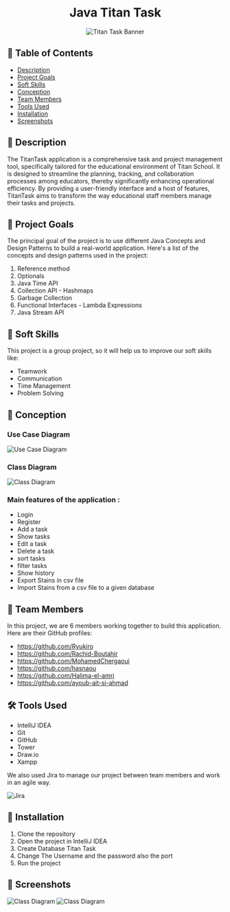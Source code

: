 <h1 align="center">
  Java Titan Task
</h1>

<p align="center">
  <img src="assets/banner.png" alt="Titan Task Banner">
</p>

## 📝 Table of Contents
- [Description](#description)
- [Project Goals](#project-goals)
- [Soft Skills](#soft-skills)
- [Conception](#conception)
- [Team Members](#team-members)
- [Tools Used](#tools-used)
- [Installation](#installation)
- [Screenshots](#screenshots)

## 🧐 Description <a name = "description"></a>
The TitanTask application is a comprehensive task and project management tool, specifically tailored for the educational environment of Titan School. It is designed to streamline the planning, tracking, and collaboration processes among educators, thereby significantly enhancing operational efficiency. By providing a user-friendly interface and a host of features, TitanTask aims to transform the way educational staff members manage their tasks and projects. 
## 🎯 Project Goals <a name = "project-goals"></a>
The principal goal of the project is to use different Java Concepts and Design Patterns to build a real-world application. Here's a list of the concepts and design patterns used in the project:

1. Reference method
2. Optionals
3. Java Time API
4. Collection API - Hashmaps
5. Garbage Collection
6. Functional Interfaces - Lambda Expressions
7. Java Stream API

## 🤝 Soft Skills <a name = "soft-skills"></a>
This project is a group project, so it will help us to improve our soft skills like:

- Teamwork
- Communication
- Time Management
- Problem Solving

## 📝 Conception <a name = "conception"></a>
### Use Case Diagram
![Use Case Diagram](assets/use-case.png)

### Class Diagram
![Class Diagram](assets/diagram-class.jpeg)
### Main features of the application :
- Login
- Register
- Add a task
- Show tasks
- Edit a task 
- Delete a task
- sort tasks
- filter tasks
- Show history
- Export Stains in csv file
- Import Stains from a csv file to a given database

## 👥 Team Members <a name = "team-members"></a>
In this project, we are 6 members working together to build this application. Here are their GitHub profiles:
- https://github.com/Ryukiro
- https://github.com/Rachid-Boutahir
- https://github.com/MohamedChergaoui
- https://github.com/hasnaou
- https://github.com/Halima-el-amri
- https://github.com/ayoub-ait-si-ahmad

## 🛠️ Tools Used <a name = "tools-used"></a>
- IntelliJ IDEA
- Git
- GitHub
- Tower
- Draw.io
- Xampp

We also used Jira to manage our project between team members and work in an agile way.

![Jira](assets/jira.png)

## 🚀 Installation <a name = "installation"></a>
1. Clone the repository
2. Open the project in IntelliJ IDEA
3. Create Database Titan Task
4. Change The Username and the password also the port
5. Run the project

## 📸 Screenshots <a name = "screenshots"></a>
![Class Diagram](assets/Screenshot%202023-12-15%20at%2016.22.33.png)
![Class Diagram](assets/Screenshot%202023-12-15%20at%2016.22.40.png)
